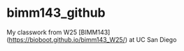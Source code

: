 # bimm143_github
My classwork from W25 [BIMM143] (https://bioboot.github.io/bimm143_W25/) at UC San Diego
